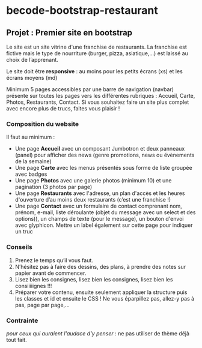 # becode-bootstrap-restaurant
## Projet : Premier site en bootstrap
Le site est un site vitrine d'une franchise de restaurants. La franchise est fictive mais le type de nourriture (burger, pizza, asiatique,...) est laissé au choix de l’apprenant.

Le site doit être **responsive** : au moins pour les petits écrans (xs) et les écrans moyens (md)

Minimum 5 pages accessibles par une barre de navigation (navbar) présente sur toutes les pages vers les différentes rubriques : Accueil, Carte, Photos, Restaurants, Contact.
Si vous souhaitez faire un site plus complet avec encore plus de trucs, faites vous plaisir !

### Composition du website
Il faut au minimum :
- Une page **Accueil** avec un composant Jumbotron et deux panneaux (panel) pour afficher des news (genre promotions, news ou évènements de la semaine)
- Une page **Carte** avec les menus présentés sous forme de liste groupée avec badges
- Une page **Photos** avec une galerie photos (minimum 10) et une pagination (3 photos par page)
- Une page **Restaurants** avec l'adresse, un plan d'accès et les heures d'ouverture d’au moins deux restaurants (c’est une franchise !)
- Une page **Contact** avec un formulaire de contact comprenant nom, prénom, e-mail, liste déroulante (objet du message avec un select et des options)), un champs de texte (pour le message), un bouton d'envoi avec glyphicon. Mettre un label également sur cette page pour indiquer un truc

### Conseils
1. Prenez le temps qu’il vous faut.
2. N’hésitez pas à faire des dessins, des plans, à prendre des notes sur papier avant de commencer.
3. Lisez bien les consignes, lisez bien les consignes, lisez bien les consiiiiignes !!!
4. Préparer votre contenu, ensuite seulement appliquer la structure puis les classes et id et ensuite le CSS ! Ne vous éparpillez pas, allez-y pas à pas, page par page,...

### Contrainte
*pour ceux qui auraient l'audace d'y penser* :
ne pas utiliser de thème déjà tout fait.
